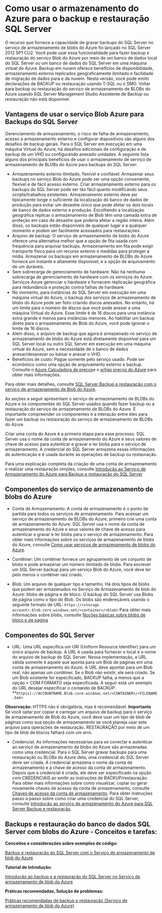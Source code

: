 ﻿<properties 
	pageTitle="Como usar o armazenamento do Azure para o backup e a restauração do SQL Server | Azure" 
	description="" 
	services="storage" 
	documentationCenter="" 
	authors="jeffgoll" 
	manager="jeffreyg" 
	editor="tysonn"/>

<tags 
	ms.service="storage" 
	ms.workload="storage" 
	ms.tgt_pltfrm="na" 
	ms.devlang="na" 
	ms.topic="article" 
	ms.date="11/30/2014" 
	ms.author="jeffreyg"/>



<h1 id="SQLServerBackupandRestoretostorage">  Como usar o armazenamento do Azure para o backup e restauração SQL Server</h1>

O recurso que fornece a capacidade de gravar backups do SQL Server no serviço de armazenamento de blobs do Azure foi lançado no SQL Server 2012 SP1 CU2. Você pode usar essa funcionalidade para fazer backup e restauração do serviço Blob do Azure por meio de um banco de dados local do SQL Server ou um banco de dados do SQL Server em uma máquina virtual do Azure. Backup em nuvem oferece benefícios de disponibilidade, armazenamento externo replicados geograficamente ilimitado e facilidade de migração de dados para e da nuvem.   Nesta versão, você pode emitir declarações de BACKUP ou restauração usando T-SQL ou o SMO. Voltar para backup ou restauração do serviço de armazenamento de BLOBs do Azure usando SQL Server Management Studio Assistente de Backup ou restauração não está disponível.

<h2> Vantagens de usar o serviço Blob Azure para Backups do SQL Server</h2>

Gerenciamento de armazenamento, o risco de falha de armazenamento, acesso a armazenamento externo e configurar dispositivos são alguns dos desafios de backup gerais.  Para o SQL Server em execução em uma máquina Virtual do Azure, há desafios adicionais de configuração e de backup de um VHD ou configurando anexado unidades. A seguinte lista alguns dos principais benefícios de usar o armazenamento de serviço de armazenamento de BLOBs do Azure para backups do SQL Server:

* Armazenamento externo ilimitado, flexível e confiável: Armazenar seus backups no serviço Blob do Azure pode ser uma opção conveniente, flexível e de fácil acesso externo. Criar armazenamento externo para os backups do SQL Server pode ser tão fácil quanto modificando seus scripts/trabalhos existentes. Armazenamento externo deve ser tipicamente longe o suficiente da localização do banco de dados de produção para evitar um desastre único que pode afetar os dois locais de banco de dados externo e produção. Escolhendo a localização geográfica replicar o armazenamento de Blob têm uma camada extra de proteção em caso de desastre que poderia afetar a região inteira. Além disso, os backups estão disponíveis de qualquer lugar e a qualquer momento e podem ser facilmente acessados para restaurações.
* Arquivo de backup: O serviço de armazenamento de blobs do Azure oferece uma alternativa melhor que a opção de fita usada com frequência para arquivar backups. Armazenamento em fita pode exigir transporte físico para um recurso externo e medidas para proteger a mídia. Armazenar os backups em armazenamento de BLOBs do Azure fornece um instante e altamente disponível, e a opção de arquivamento de um duráveis.
* Sem sobrecarga de gerenciamento de hardware: Não há nenhuma sobrecarga de gerenciamento de hardware com os serviços do Azure. Serviços Azure gerenciar o hardware e fornecem replicação geográfica para redundância e proteção contra falhas de hardware.
* No momento, para instâncias do SQL Server em execução em uma máquina virtual do Azure, o backup dos serviços de armazenamento de blobs do Azure pode ser feito criando discos anexados. No entanto, há um limite para o número de discos que você pode anexar a uma máquina Virtual do Azure. Esse limite é de 16 discos para uma instância extra grande e menos para instâncias menores. Ao habilitar um backup direto para o armazenamento de Blob do Azure, você pode ignorar o limite de 16 discos.
* Além disso, o arquivo de backup que agora é armazenado no serviço de armazenamento de blobs do Azure está diretamente disponível para um SQL Server local ou outro SQL Server em execução em uma máquina virtual do Azure, sem a necessidade de o banco de dados anexar/desanexar ou baixar e anexar o VHD.
* Benefícios de custo: Pague somente pelo serviço usado. Pode ser econômico como uma opção de arquivamento externo e backup. Consulte o [Azure Calculadora de preços](http://go.microsoft.com/fwlink/?LinkId=277060 "Pricing Calculator")e o [artigo preços do Azure](http://go.microsoft.com/fwlink/?LinkId=277059 "Pricing article") para obter mais informações.

Para obter mais detalhes, consulte [SQL Server Backup e restauração com o serviço de armazenamento de Blob do Azure](http://go.microsoft.com/fwlink/?LinkId=271617).

As seções a seguir apresentam o serviço de armazenamento de BLOBs do Azure e os componentes do SQL Server usados quando fazer backup ou a restauração do serviço de armazenamento de BLOBs do Azure. É importante compreender os componentes e a interação entre eles para fazer um backup ou restauração do serviço de armazenamento de BLOBs do Azure. 

Criar uma conta do Azure é a primeira etapa para esse processo. SQL Server usa o nome da conta de armazenamento do Azure e seus valores de chave de acesso para autenticar e gravar e ler blobs para o serviço de armazenamento. A credencial do SQL Server armazena essas informações de autenticação e é usada durante as operações de backup ou restauração. 

Para uma explicação completa da criação de uma conta de armazenamento e realizar uma restauração simples, consulte [Introdução ao Serviço de Armazenamento do Azure para Backup e restauração do SQL Server](http://go.microsoft.com/fwlink/?LinkId=271615) 

## Componentes do serviço de armazenamento de blobs do Azure 

* Conta de Armazenamento: A conta de armazenamento é o ponto de partida para todos os serviços de armazenamento. Para acessar um serviço de armazenamento de BLOBs do Azure, primeiro crie uma conta de armazenamento do Azure. SQL Server usa o nome da conta de armazenamento do Azure e seus valores de chave de acesso para autenticar e gravar e ler blobs para o serviço de armazenamento. 
Para obter mais informações sobre os serviços de armazenamento de blobs do Azure, consulte [Como usar serviços de armazenamento de blobs do Azure](http://www.windowsazure.com/pt-br/develop/net/how-to-guides/blob-storage/).

* Contêiner: Um contêiner fornece um agrupamento de um conjunto de blobs e pode armazenar um número ilimitado de blobs. Para escrever um SQL Server backup para um serviço Blob do Azure, você deve ter pelo menos o contêiner raiz criado. 

* Blob: Um arquivo de qualquer tipo e tamanho. Há dois tipos de blobs que podem ser armazenados no Serviço de Armazenamento de blob do Azure: blobs de página e de bloco.  O backup do SQL Server usa Blobs de página como o tipo do Blob. Os blobs são endereçáveis usando o seguinte formato de URL: `https://<storage account>.blob.core.windows.net/<container>/<blob>`
Para obter mais informações sobre blobs, consulte [Noções básicas sobre blobs de bloco e de página](http://msdn.microsoft.com/pt-br/library/windowsazure/ee691964.aspx)

## Componentes do SQL Server

* URL: Uma URL especifica um URI (Uniform Resource Identifier) para um único arquivo de backup. A URL é usada para fornecer o local e o nome do arquivo de backup do SQL Server. Nessa implementação, a URL válida somente é aquele que aponta para um Blob de páginas em uma conta de armazenamento do Azure. A URL deve apontar para um Blob real, não apenas um contêiner. Se o Blob não existir, ele será criado. Se um Blob existente for especificado, BACKUP falha, a menos que a opção > COM FORMATO seja especificada. 
A seguir está um exemplo do URL desejar especificar o comando de BACKUP: 
**`http[s]://ACCOUNTNAME.Blob.core.windows.net/<CONTAINER>/<FILENAME.bak>`

<b>Observação:</b> HTTPS não é obrigatória, mas é recomendável.
<b>Importante</b>
Se você optar por copiar e carregar um arquivo de backup para o serviço de armazenamento de Blob do Azure, você deve usar um tipo de blob de páginas como sua opção de armazenamento se você planeja usar este arquivo para operações de restauração. RESTAURAÇÃO por meio de um tipo de blob de blocos falhará com um erro. 

* Credencial: As informações necessárias para se conectar e autenticar ao serviço de armazenamento de blobs do Azure são armazenadas como uma credencial.  Para o SQL Server gravar backups para uma restauração ou BLOBs do Azure dela, uma credencial do SQL Server deve ser criada. A credencial armazena o nome da conta de armazenamento e a chave de acesso da conta de armazenamento.  Depois que a credencial é criada, ele deve ser especificado na opção com CREDENCIAIS ao emitir as instruções de BACKUP/restauração. Para obter mais informações sobre como visualizar, copiar ou gerar novamente chaves de acesso da conta de armazenamento, consulte [Chaves de acesso da conta de armazenamento](http://msdn.microsoft.com/pt-br/library/windowsazure/hh531566.aspx).
Para obter instruções passo a passo sobre como criar uma credencial do SQL Server, consulte [Introdução ao serviço de armazenamento do Azure para SQL Server Backup e restauração](http://go.microsoft.com/fwlink/?LinkId=271615).

## Backups e restauração do banco de dados SQL Server com blobs do Azure - Conceitos e tarefas:

**Conceitos e considerações sobre exemplos de código:**

[Backup e restauração do SQL Server com o Serviço de armazenamento de blob do Azure](http://go.microsoft.com/fwlink/?LinkId=271617)

**Tutorial de Introdução:**

[Introdução ao backup e à restauração do SQL Server no Serviço de armazenamento de blob do Azure](http://go.microsoft.com/fwlink/?LinkID=271615 "Tutorial")

**Práticas recomendadas, Solução de problemas:**
	
[Práticas recomendadas de backup e restauração (Serviço de armazenamento de blob do Azure)](http://go.microsoft.com/fwlink/?LinkId=272394)




	




<!--HONumber=42-->

